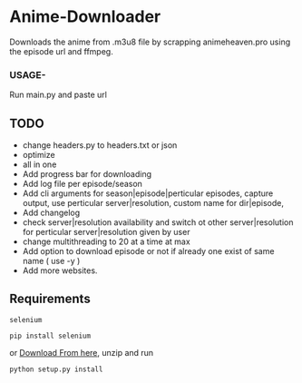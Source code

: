 # Anime-Downloader

Downloads the anime from .m3u8 file by scrapping animeheaven.pro using the episode url and ffmpeg.

### USAGE-

Run main.py and paste url

## TODO

*    change headers.py to headers.txt or json
*    optimize
*    all in one
*    Add progress bar for downloading
*    Add log file per episode/season
*    Add cli arguments for season|episode|perticular episodes, capture output, use perticular server|resolution, custom name for dir|episode, 
*    Add changelog
*    check server|resolution availability and switch ot other server|resolution for perticular server|resolution given by user
*    change multithreading to 20 at a time at max
*    Add option to download episode or not if already one exist of same name ( use -y )
*    Add more websites.

## Requirements

`selenium`
    
    pip install selenium
or
[Download From here](https://pypi.org/project/selenium/), unzip and run
    
    python setup.py install

